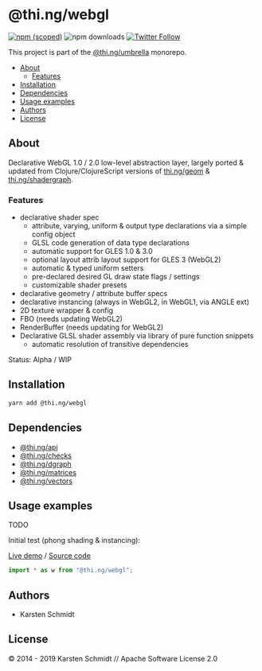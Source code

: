 # @thi.ng/webgl

[![npm (scoped)](https://img.shields.io/npm/v/@thi.ng/webgl.svg)](https://www.npmjs.com/package/@thi.ng/webgl)
![npm downloads](https://img.shields.io/npm/dm/@thi.ng/webgl.svg)
[![Twitter Follow](https://img.shields.io/twitter/follow/thing_umbrella.svg?style=flat-square&label=twitter)](https://twitter.com/thing_umbrella)

This project is part of the
[@thi.ng/umbrella](https://github.com/thi-ng/umbrella/) monorepo.

<!-- TOC depthFrom:2 depthTo:3 -->

- [About](#about)
    - [Features](#features)
- [Installation](#installation)
- [Dependencies](#dependencies)
- [Usage examples](#usage-examples)
- [Authors](#authors)
- [License](#license)

<!-- /TOC -->

## About

Declarative WebGL 1.0 / 2.0 low-level abstraction layer, largely ported
& updated from Clojure/ClojureScript versions of
[thi.ng/geom](http://thi.ng/geom) &
[thi.ng/shadergraph](http://thi.ng/shadergraph).

### Features

- declarative shader spec
    - attribute, varying, uniform & output type declarations via a simple config object
    - GLSL code generation of data type declarations
    - automatic support for GLES 1.0 & 3.0
    - optional layout attrib layout support for GLES 3 (WebGL2)
    - automatic & typed uniform setters
    - pre-declared desired GL draw state flags / settings
    - customizable shader presets
- declarative geometry / attribute buffer specs
- declarative instancing (always in WebGL2, in WebGL1, via ANGLE ext)
- 2D texture wrapper & config
- FBO (needs updating WebGL2)
- RenderBuffer (needs updating for WebGL2)
- Declarative GLSL shader assembly via library of pure function snippets
    - automatic resolution of transitive dependencies

Status: Alpha / WIP

## Installation

```bash
yarn add @thi.ng/webgl
```

## Dependencies

- [@thi.ng/api](https://github.com/thi-ng/umbrella/tree/master/packages/api)
- [@thi.ng/checks](https://github.com/thi-ng/umbrella/tree/master/packages/checks)
- [@thi.ng/dgraph](https://github.com/thi-ng/umbrella/tree/master/packages/dgraph)
- [@thi.ng/matrices](https://github.com/thi-ng/umbrella/tree/master/packages/matrices)
- [@thi.ng/vectors](https://github.com/thi-ng/umbrella/tree/master/packages/vectors)

## Usage examples

TODO

Initial test (phong shading & instancing):

[Live demo](https://demo.thi.ng/umbrella/webgl-basics/) / [Source
code](https://gist.github.com/postspectacular/c38741e0a60899a860a241be663cbc81)

```ts
import * as w from "@thi.ng/webgl";
```

## Authors

- Karsten Schmidt

## License

&copy; 2014 - 2019 Karsten Schmidt // Apache Software License 2.0
